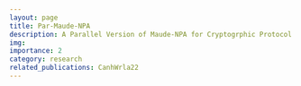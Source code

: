 ```yaml
---
layout: page
title: Par-Maude-NPA
description: A Parallel Version of Maude-NPA for Cryptogrphic Protocol Analysis
img:
importance: 2
category: research
related_publications: CanhWrla22
---
```


